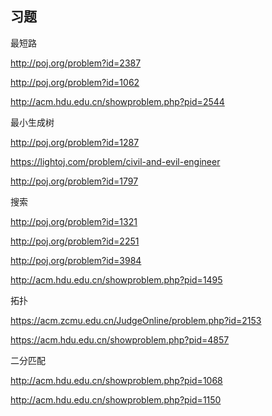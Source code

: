 ## 习题

最短路

http://poj.org/problem?id=2387 

http://poj.org/problem?id=1062

http://acm.hdu.edu.cn/showproblem.php?pid=2544 

最小生成树

http://poj.org/problem?id=1287

https://lightoj.com/problem/civil-and-evil-engineer

http://poj.org/problem?id=1797 

搜索

http://poj.org/problem?id=1321

http://poj.org/problem?id=2251

http://poj.org/problem?id=3984

http://acm.hdu.edu.cn/showproblem.php?pid=1495

拓扑

https://acm.zcmu.edu.cn/JudgeOnline/problem.php?id=2153

https://acm.hdu.edu.cn/showproblem.php?pid=4857

二分匹配

http://acm.hdu.edu.cn/showproblem.php?pid=1068

http://acm.hdu.edu.cn/showproblem.php?pid=1150